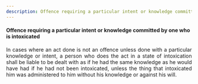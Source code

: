 ```yaml
---
description: Offence requiring a particular intent or knowledge committed by one who is intoxicated
---
```


#### Offence requiring a particular intent or knowledge committed by one who is intoxicated
<div style="text-align: justify">

In cases where an act done is not an offence unless done with a particular knowledge or intent, a person who does the act in a state of intoxication shall be liable to be dealt with as if he had the same knowledge as he would have had if he had not been intoxicated, unless the thing that intoxicated him was administered to him without his knowledge or against his will.

</div>
